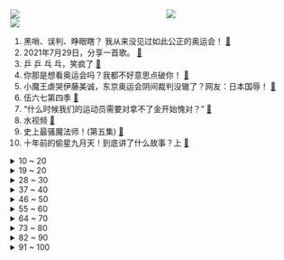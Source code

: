 <div >
	<a style="float:left;width:55%;" href = "https://github.com/anuraghazra/github-readme-stats">
	 <img src = "https://github-readme-stats.vercel.app/api?username=iuuuuuaena&theme=buefy&show_icons=true"/>
	</a>
	<a  style="float:right;width:45%" href = "https://github.com/anuraghazra/github-readme-stats">
	 <img  src="https://github-readme-stats.vercel.app/api/top-langs/?username=anuraghazra&layout=compact"/>
	</a>
	</div>

[![](https://img.shields.io/badge/jxd-@jxdgogogo.xyz-yellowgreen.svg)](https://www.jxdgogogo.xyz)<br>
1. 黑哨、误判、睁眼瞎？ 我从来没见过如此公正的奥运会！ [:link:](//www.bilibili.com/video/BV1v64y1x7fL) <br>
2. 2021年7月29日，分享一首歌。 [:link:](//www.bilibili.com/video/BV1Y64y1x77D) <br>
3. 乒 乒 乓 乓，笑疯了 [:link:](//www.bilibili.com/video/BV1qX4y1c7eN) <br>
4. 你那是想看奥运会吗？我都不好意思点破你！ [:link:](//www.bilibili.com/video/BV15o4y1Q7HF) <br>
5. 小魔王虐哭伊藤美诚，东京奥运会阴间裁判没辙了？网友：日本国辱！ [:link:](//www.bilibili.com/video/BV1ff4y157n9) <br>
6. 伍六七第四季 [:link:](//www.bilibili.com/video/BV1V44y117NQ) <br>
7. “什么时候我们的运动员需要对拿不了金开始愧对？” [:link:](//www.bilibili.com/video/BV1Xv411E7qr) <br>
8. 水视频 [:link:](//www.bilibili.com/video/BV1nq4y1X7js) <br>
9. 史上最骚魔法师！(第五集) [:link:](//www.bilibili.com/video/BV1RA411A7TV) <br>
10. 十年前的偷星九月天！到底讲了什么故事？上 [:link:](//www.bilibili.com/video/BV1z64y1x7SV) <br>
<details>
<summary>10 ~ 20</summary>

11. 匪 帮 说 唱 [:link:](//www.bilibili.com/video/BV1Cv411E7cw) <br>
12. 这么会有这么可爱的奥运冠军！我直呼可爱女鹅！ | 张家齐 [:link:](//www.bilibili.com/video/BV1p64y167mr) <br>
13. 当你写了一个BUG但是他刚好可以运行 [:link:](//www.bilibili.com/video/BV1MU4y1H77j) <br>
14. 正面刚！李云龙楚云飞终极对决！《亮剑》P7 [:link:](//www.bilibili.com/video/BV1gU4y1J7oc) <br>
15. 【红楼梦】ring ring ring [:link:](//www.bilibili.com/video/BV13w411R75s) <br>
16. 实锤！欧洲新冠病毒由德堡流出 [:link:](//www.bilibili.com/video/BV1ay4y1j7Es) <br>
17. 学 会 说 不 [:link:](//www.bilibili.com/video/BV1t44y117Uo) <br>
18. 《乒乒乓乓 天下无双》全11季（分p） [:link:](//www.bilibili.com/video/BV1if4y157fd) <br>
19. 玩辅助总是赢不了很无力？那你不妨试试他！ [:link:](//www.bilibili.com/video/BV1Mg41177vb) <br>
</details>
<details>
<summary>19 ~ 20</summary>

20. 我虽然一只脚飞了但我是冠军 [:link:](//www.bilibili.com/video/BV1Gq4y1p7VQ) <br>
21. 99%减伤！上单受虐狂：金刚不坏童子功！【有点骚东西】 [:link:](//www.bilibili.com/video/BV1Jb4y1r7gM) <br>
22. 日本记者问如何备战伊藤美诚？陈梦：等她进了决赛再说 [:link:](//www.bilibili.com/video/BV1Uv411E7h6) <br>
23. 【桥本大辉】裁 判 说 我 没 出 界 [:link:](//www.bilibili.com/video/BV1SV411p79a) <br>
24. 【大魏厂牌】孟德新说唱 [:link:](//www.bilibili.com/video/BV1yy4y1j7cZ) <br>
25. 开幕式为什么low，导演爆真相了，预算165亿到手只有10亿 [:link:](//www.bilibili.com/video/BV1M44y117EE) <br>
26. 灰太狼：谁能接我世界第一斩击！沸羊羊：我来！ [:link:](//www.bilibili.com/video/BV1Ao4y1S7kF) <br>
27. 【全明星】I Knew You Were Trouble - 鬼畜从未没落 [:link:](//www.bilibili.com/video/BV1Tq4y1p7EZ) <br>
28. 试吃中国十大泡面！外国泡面全部落榜，第一名居然是... [:link:](//www.bilibili.com/video/BV1QX4y1c77s) <br>
</details>
<details>
<summary>28 ~ 30</summary>

29. 《 B 界 西 游 不 同 等 级 现 状》 [:link:](//www.bilibili.com/video/BV1q54y1J7tT) <br>
30. 国乒真的是老喜剧人了 [:link:](//www.bilibili.com/video/BV1j44y117F4) <br>
31. 爱情片，那必须得死一个！ [:link:](//www.bilibili.com/video/BV12L411J7qT) <br>
32. 速 通 玩 家 现 状 [:link:](//www.bilibili.com/video/BV1Ry4y1j7Cq) <br>
33. 看完七月新番，吓得我当场打开了剪辑软件！【泛式】 [:link:](//www.bilibili.com/video/BV1G3411r7en) <br>
34. 日本奥运会奇葩整活大赏 [:link:](//www.bilibili.com/video/BV16o4y1Q7kC) <br>
35. 【暴走大事件第八季】13 声援奥运健儿王尼玛怒怼键盘侠，暴走家族新整活演绎直播乱象（红） [:link:](//www.bilibili.com/video/BV1ov411E7Uu) <br>
36. 看个电影为啥要跟总统过不去？【硬核狠人05】 [:link:](//www.bilibili.com/video/BV1P44y117HS) <br>
37. 【马龙‖热爱105℃的你】你从来都不轻言失败‖对梦想的执着一直不曾更改 [:link:](//www.bilibili.com/video/BV1744y117jR) <br>
</details>
<details>
<summary>37 ~ 40</summary>

38. 反转了，虽然一脚踏出去，但是14.7分实至名归！ [:link:](//www.bilibili.com/video/BV1UL411J77R) <br>
39. 朝阳警方：吴亦凡涉嫌强奸被刑拘 [:link:](//www.bilibili.com/video/BV1ff4y1G7zT) <br>
40. 福原爱离婚后首出镜，担任奥运解说员，为中国加油遭日本网友吐槽 [:link:](//www.bilibili.com/video/BV1ML411n7cC) <br>
41. 福原爱在中国有多受喜欢刘国梁偷摸指导，中国队金牌奖杯随便玩 [:link:](//www.bilibili.com/video/BV1g54y177uE) <br>
42. 老师 你想打我就直说！！！ [:link:](//www.bilibili.com/video/BV1Df4y1573T) <br>
43. “那天我做了一个梦，百年后的奥运赛场上，有中国人夺冠” [:link:](//www.bilibili.com/video/BV1B64y1B7pT) <br>
44. 靠谱盘点128：何去何从？IG时隔七年无缘季后赛，Kid：就是Theshy的问题！ [:link:](//www.bilibili.com/video/BV1144y117eg) <br>
45. 中国队零失误，裁判意外打低分，日本当晚遭连串雷击，变电站起火 [:link:](//www.bilibili.com/video/BV1p64y167Ta) <br>
46. 《 我 们 俩 》 [:link:](//www.bilibili.com/video/BV1sw411R79m) <br>
</details>
<details>
<summary>46 ~ 50</summary>

47. 闪翼双星/meme[Machine Gun] [:link:](//www.bilibili.com/video/BV1fM4y1P7Kn) <br>
48. 他们这一球拍！打中了多少女孩子的心！！！ [:link:](//www.bilibili.com/video/BV1Rv411E7M3) <br>
49. 美国最强总统，世界霸主奠基人：罗斯福（中）【历史调研室23】 [:link:](//www.bilibili.com/video/BV14Q4y1f7f2) <br>
50. 华农兄弟：场地到期了，把能用的东西收拾一下，搬老家去 [:link:](//www.bilibili.com/video/BV1m341167yX) <br>
51. 【让学】让子弹飞的终极老大！颠覆剧情：武智冲的权力之路与封建权术逻辑 [:link:](//www.bilibili.com/video/BV1Ky4y1779i) <br>
52. 靴子落地，吴亦凡被抓了！ [:link:](//www.bilibili.com/video/BV1QQ4y1f7qS) <br>
53. 【全明星】曾经的2015，永不泯灭！ [:link:](//www.bilibili.com/video/BV1o44y1y7E3) <br>
54. 史上最离谱奥运会 ！！没救了... [:link:](//www.bilibili.com/video/BV1BQ4y1f7Y4) <br>
55. 课本里这位中国诗人征服日本文坛几百年，天皇都是他粉丝！ [:link:](//www.bilibili.com/video/BV1io4y1Q7VZ) <br>
</details>
<details>
<summary>55 ~ 60</summary>

56. 大油头？稻草头？头屑多？头发塌？最全洗发水选购指南！【老爸评测】 [:link:](//www.bilibili.com/video/BV1Tw411R7wk) <br>
57. 【散人】国产民俗恐怖《纸嫁衣2》 一生一世不分离（更新至P3.凄美爱情） [:link:](//www.bilibili.com/video/BV18U4y1J7NS) <br>
58. 当今画质最好的沙雕游戏 [:link:](//www.bilibili.com/video/BV1Wb4y1r7xJ) <br>
59. “她一哭，两国人民都得哄”｜人间小灰灰，太可爱了【福原爱】 [:link:](//www.bilibili.com/video/BV19g411j7hR) <br>
60. 《崩坏3》全新S级角色「粉色妖精小姐♪」预告 [:link:](//www.bilibili.com/video/BV1Nw411R7bU) <br>
61. 勇 敢 客 服，不 怕 困 难 [:link:](//www.bilibili.com/video/BV1oP4y1s7Ub) <br>
62. 日本选手又被打哭了！很少有人可以从中国队手上拿走乒乓球冠军啊！ [:link:](//www.bilibili.com/video/BV1hh411z7RS) <br>
63. 我！是！真！的！想！学！粤！语！呀！ [:link:](//www.bilibili.com/video/BV1Sq4y1H7x8) <br>
64. 我的雷很大！ AD忍一下！ [:link:](//www.bilibili.com/video/BV1ky4y1j7av) <br>
</details>
<details>
<summary>64 ~ 70</summary>

65. 小学门口的糯米饭，才是第一神级小吃，就算山珍海味也比不上 [:link:](//www.bilibili.com/video/BV1Lw411R7rF) <br>
66. 【4K60FPS】GALA《追梦赤子心》经典现场！永远热泪盈眶！ [:link:](//www.bilibili.com/video/BV1BX4y1c7gd) <br>
67. “魔法”可不是凭空产生的，你需要付出代价！以灵魂之名，向神决战！ [:link:](//www.bilibili.com/video/BV1Zg41177v6) <br>
68. 【川普】只想再为你们舞一曲 - Dance Monkey【演奏鬼才Ziikos】 [:link:](//www.bilibili.com/video/BV1bw411R7bY) <br>
69. 《斗帝主》一场毁天灭地的决斗！ [:link:](//www.bilibili.com/video/BV1Fo4y1S7hx) <br>
70. 零 元 购 [:link:](//www.bilibili.com/video/BV1Tq4y1p7VN) <br>
71. 【跨时代混剪】“各位观众,中国代表团登场了!” [:link:](//www.bilibili.com/video/BV1jg41177R2) <br>
72. 一个人用一整天把四十斤生蚝做成耗油！最后的样子总感觉哪里不对！ [:link:](//www.bilibili.com/video/BV14X4y1c7Sh) <br>
73. 「小白」华为P50 Pro体验：万物新生 还是最后一战？ [:link:](//www.bilibili.com/video/BV1To4y1S7QV) <br>
</details>
<details>
<summary>73 ~ 80</summary>

74. “能帮忙买几包辣条吗？我们不敢去…” [:link:](//www.bilibili.com/video/BV1bM4y1T78a) <br>
75. 输了就滚蛋！ 下一个是谁？ [:link:](//www.bilibili.com/video/BV1zg411777p) <br>
76. 【FGO手书】Sincerely - 六周年快乐 [:link:](//www.bilibili.com/video/BV11f4y157je) <br>
77. 我的世界，但是你可以自定义任何武器！ [:link:](//www.bilibili.com/video/BV1A44y117eX) <br>
78. 这一天天的，总是那么突然 [:link:](//www.bilibili.com/video/BV15f4y1L7Bb) <br>
79. 冯小刚连夜拜郭敬明为师，拍出了一部《小时代2.0！》【洞察社会系列41】 [:link:](//www.bilibili.com/video/BV1Tf4y1L7ys) <br>
80. 卧槽！这般配度， 小说都不敢这么写 [:link:](//www.bilibili.com/video/BV14w411R7Hn) <br>
81. 神设崩塌 可可爱爱的三神（<ゝω・）Kira~☆ [:link:](//www.bilibili.com/video/BV1CV411p78V) <br>
82. 加油小仙翻唱《少年》——90后肾衰竭女生的自我救赎，我要成为一名合格的up主，唱歌赚钱 [:link:](//www.bilibili.com/video/BV1fL411J7pk) <br>
</details>
<details>
<summary>82 ~ 90</summary>

83. 卧槽啊啊啊！你可以永远相信游泳队的颜值！这该死的荷尔蒙气息！ [:link:](//www.bilibili.com/video/BV1HQ4y1f7ju) <br>
84. 韩国原冬奥会冠军林孝俊已加入中国国籍将代表中国参赛 [:link:](//www.bilibili.com/video/BV1cf4y1L7Md) <br>
85. 黄皮外星人，中国区总代理 [:link:](//www.bilibili.com/video/BV12X4y1c7AD) <br>
86. 【罗翔】把前女友的照片PS换头制作成小卡片，构成什么罪？ [:link:](//www.bilibili.com/video/BV1q341167C9) <br>
87. 奥运会小品《该死的鸡》 [:link:](//www.bilibili.com/video/BV1Nv411J7mk) <br>
88. 【刘华强】杰 克⚡️瓜⚡️特 曼 [:link:](//www.bilibili.com/video/BV1D44y1y7gd) <br>
89. 西沙群岛渔民拿出海鲜送网友，漠叔万般推辞，无奈只能收下 [:link:](//www.bilibili.com/video/BV1g64y1x7aY) <br>
90. 马龙、许昕早年小品《最 后 谁 赢 了》 [:link:](//www.bilibili.com/video/BV19g411j7s5) <br>
91. 我的世界，但玩家「极其晦气」！！ [:link:](//www.bilibili.com/video/BV16y4y1j7xL) <br>
</details>
<details>
<summary>91 ~ 100</summary>

92. 笑喷！英国记者用美国翻译，全程中文采访福原爱，东北话贼溜儿！各说各的采访系列... [:link:](//www.bilibili.com/video/BV1pX4y1c7CK) <br>
93. 【官方MV】王源-你的名字是世界瞒着我最大的事情 [:link:](//www.bilibili.com/video/BV1Dg411j7go) <br>
94. 18岁，200天，造了个机器人。 [:link:](//www.bilibili.com/video/BV1s44y1173e) <br>
95. 马 奇 诺 防 线 [:link:](//www.bilibili.com/video/BV1tv411E7R3) <br>
96. “花滑荒漠的国度缔造出一个冰上女王！11次刷新记录！女单历史上的第一位超级大满贯得主，可连专业的训练场都是她出名后建成的”【花样滑冰/金妍儿】 [:link:](//www.bilibili.com/video/BV1gh411z7B7) <br>
97. hanser演唱会宣传视频 [:link:](//www.bilibili.com/video/BV1Ff4y1L71f) <br>
98. 【举起手来】郭达斯坦森在线怼人名场面 [:link:](//www.bilibili.com/video/BV1Z44y1y7qX) <br>
99. 【TF家族】《断水流》【左航】 [:link:](//www.bilibili.com/video/BV1wL411n7QW) <br>
100. 床板下的毒粉丝 [:link:](//www.bilibili.com/video/BV1t64y1x7CS) <br>
</details>
